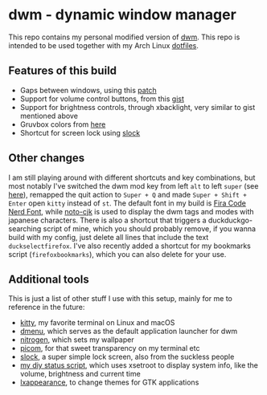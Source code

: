 # dwm - dynamic window manager

This repo contains my personal modified version of [dwm](https://dwm.suckless.org/). This repo is intended to be used together with my Arch Linux [dotfiles](https://github.com/MasterMax13124/dotfiles).

## Features of this build

- Gaps between windows, using this [patch](https://dwm.suckless.org/patches/vanitygaps/)
- Support for volume control buttons, from this [gist](https://gist.github.com/palopezv/efd34059af6126ad970940bcc6a90f2e)
- Support for brightness controls, through xbacklight, very similar to gist mentioned above
- Gruvbox colors from [here](https://github.com/plasmoduck/themes/blob/master/gruvbox-hard/colors-wal-dwm.h)
- Shortcut for screen lock using [slock](https://tools.suckless.org/slock/)

## Other changes
I am still playing around with different shortcuts and key combinations, but most notably I've switched the dwm mod key from left `alt` to left `super` (see [here](https://dwm.suckless.org/customisation/windows_key/)), remapped the quit action to `Super + Q` and made `Super + Shift + Enter` open `kitty` instead of `st`. The default font in my build is [Fira Code Nerd Font](https://github.com/ryanoasis/nerd-fonts/tree/master/patched-fonts/FiraCode), while [noto-cjk](https://www.google.com/get/noto/help/cjk/) is used to display the dwm tags and modes with japanese characters. There is also a shortcut that triggers a duckduckgo-searching script of mine, which you should probably remove, if you wanna build with my config, just delete all lines that include the text `duckselectfirefox`. I've also recently added a shortcut for my bookmarks script (`firefoxbookmarks`), which you can also delete for your use.

## Additional tools
This is just a list of other stuff I use with this setup, mainly for me to reference in the future:
- [kitty](https://sw.kovidgoyal.net/kitty/), my favorite terminal on Linux and macOS 
- [dmenu](https://tools.suckless.org/dmenu/), which serves as the default application launcher for dwm
- [nitrogen](https://github.com/l3ib/nitrogen/), which sets my wallpaper
- [picom](https://github.com/yshui/picom), for that sweet transparency on my terminal etc
- [slock](https://tools.suckless.org/slock/), a super simple lock screen, also from the suckless people
- [my diy status script](https://github.com/MasterMax13124/dotfiles/blob/main/Arch/scripts/xsetroot-script-thinkpad.sh), which uses xsetroot to display system info, like the volume, brightness and current time
- [lxappearance](https://github.com/lxde/lxappearance), to change themes for GTK applications
